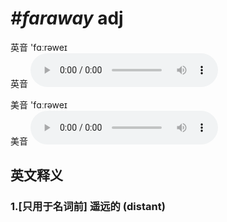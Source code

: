 # ***\#faraway*** adj
英音 'fɑːrəweɪ  
英音
<audio src="./media/faraway1.aac" controls="controls"></audio>

美音 'fɑːrəweɪ  
美音
<audio src="./media/faraway2.aac" controls="controls"></audio>



  

英文释义
---
### 1.**[只用于名词前] 遥远的 (distant)**  


